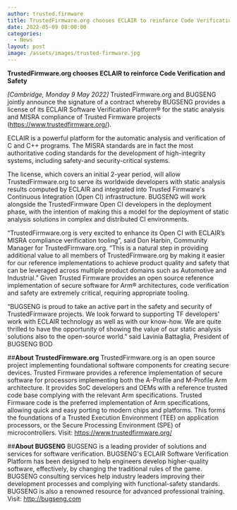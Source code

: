 ```yaml
---
author: trusted.firmware
title: TrustedFirmware.org chooses ECLAIR to reinforce Code Verification and Safety 
date: 2022-05-09 08:00:00
categories:
  - News
layout: post
image: /assets/images/trusted-firmware.jpg
---
```

**TrustedFirmware.org chooses ECLAIR to reinforce Code Verification and Safety**

*[Cambridge, Monday 9 May 2022]* TrustedFirmware.org and BUGSENG jointly announce the signature of a contract whereby BUGSENG provides a license of its ECLAIR Software Verification Platform® for the static analysis and MISRA compliance of Trusted Firmware projects (https://www.trustedfirmware.org/).

ECLAIR is a powerful platform for the automatic analysis and verification of C and C++ programs. The MISRA standards are in fact the most authoritative coding standards for the development of high-integrity systems, including safety-and security-critical systems. 

The license, which covers an initial 2-year period, will allow TrustedFirmware.org to serve its worldwide developers with static analysis results computed by ECLAIR and integrated into Trusted Firmware's Continuous Integration (Open CI) infrastructure. BUGSENG will work alongside the TrustedFirmware Open CI developers in the deployment phase, with the intention of making this a model for the deployment of static analysis solutions in complex and distributed CI environments.

“TrustedFirmware.org is very excited to enhance its Open CI with ECLAIR’s MISRA compliance verification tooling”, said Don Harbin, Community Manager for TrustedFirmware.org. “This is a natural step in providing additional value to all members of TrustedFirmware.org by making it easier for our reference implementations to achieve product quality and safety that can be leveraged across multiple product domains such as Automotive and Industrial.”
Given Trusted Firmware provides an open source reference implementation of secure software for Arm® architectures, code verification and safety are extremely critical, requiring appropriate tooling.

“BUGSENG is proud to take an active part in the safety and security of TrustedFirmware projects. We look forward to supporting TF developers' work with ECLAIR technology as well as with our know-how. We are quite thrilled to have the opportunity of showing the value of our static analysis solutions also to the open-source world.” said Lavinia Battaglia, President of BUGSENG BOD
 
##**About TrustedFirmware.org**
TrustedFirmware.org is an open source project implementing foundational software components for creating secure devices. Trusted Firmware provides a reference implementation of secure software for processors implementing both the A-Profile and M-Profile Arm architecture. It provides SoC developers and OEMs with a reference trusted code base complying with the relevant Arm specifications. Trusted Firmware code is the preferred implementation of Arm specifications, allowing quick and easy porting to modern chips and platforms. This forms the foundations of a Trusted Execution Environment (TEE) on application processors, or the Secure Processing Environment (SPE) of microcontrollers. Visit: https://www.trustedfirmware.org/

##**About BUGSENG**
BUGSENG is a leading provider of solutions and services for software verification. BUGSENG's ECLAIR Software Verification Platform has been designed to help engineers develop higher-quality software, effectively, by changing the traditional rules of the game. BUGSENG consulting services help industry leaders improving their development processes and complying with functional-safety standards. BUGSENG is also a renowned resource for advanced professional training. Visit: http://bugseng.com
